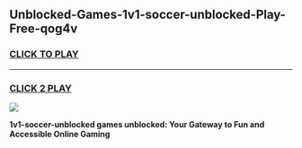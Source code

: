 
## Unblocked-Games-1v1-soccer-unblocked-Play-Free-qog4v
<h3>
<a href="https://premium76.site?title=1v1-soccer-unblocked&ref=23A">CLICK TO PLAY</a></h3>
<hr>

<h3>
<a href="https://premium76.site?title=1v1-soccer-unblocked&ref=23A">CLICK 2 PLAY</a>
  
</h3>

<a href="https://premium76.site?title=1v1-soccer-unblocked&ref=23A"><img src="https://clearcache.store/games.png"></a>


**1v1-soccer-unblocked games unblocked: Your Gateway to Fun and Accessible Online Gaming**
